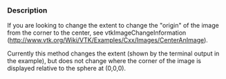 ### Description
If you are looking to change the extent to change the "origin" of the image from the corner to the center, see vtkImageChangeInformation (http://www.vtk.org/Wiki/VTK/Examples/Cxx/Images/CenterAnImage).

Currently this method changes the extent (shown by the terminal output in the example), but does not change where the corner of the image is displayed relative to the sphere at (0,0,0).
